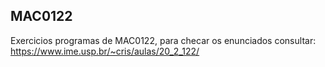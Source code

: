 ## MAC0122 ##
Exercicios programas de MAC0122, para checar os enunciados consultar: https://www.ime.usp.br/~cris/aulas/20_2_122/
